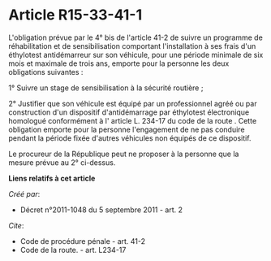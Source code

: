 # Article R15-33-41-1

L'obligation prévue par le 4° bis de l'article 41-2 de suivre un programme de réhabilitation et de sensibilisation comportant
l'installation à ses frais d'un éthylotest antidémarreur sur son véhicule, pour une période minimale de six mois et maximale
de trois ans, emporte pour la personne les deux obligations suivantes : 

1° Suivre un stage de sensibilisation à la sécurité routière ; 

2° Justifier que son véhicule est équipé par un professionnel agréé ou par construction d'un dispositif d'antidémarrage par
éthylotest électronique homologué conformément à l' article L. 234-17 du code de la route . Cette obligation emporte pour la
personne l'engagement de ne pas conduire pendant la période fixée d'autres véhicules non équipés de ce dispositif. 

Le procureur de la République peut ne proposer à la personne que la mesure prévue au 2° ci-dessus.

**Liens relatifs à cet article**

_Créé par_:

  - Décret n°2011-1048 du 5 septembre 2011 - art. 2

_Cite_:

  - Code de procédure pénale - art. 41-2
  - Code de la route. - art. L234-17
